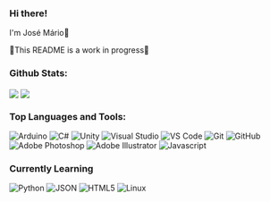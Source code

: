 ### Hi there!
I'm José Mário👋

🚧This README is a work in progress🚧
<!--
**MF853/MF853** is a ✨ _special_ ✨ repository because its `README.md` (this file) appears on your GitHub profile.

Here are some ideas to get you started:

- 🔭 I’m currently working on ...
- 🌱 I’m currently learning Python and React Native
- 👯 I’m looking to collaborate on ...
- 🤔 I’m looking for help with ...
- 💬 Ask me about ...
- 📫 How to reach me: ...
- 😄 Pronouns: ...
- ⚡ Fun fact: ...
-->
### Github Stats:

<img align="center" src="https://github-readme-stats.vercel.app/api?username=MF853&count_private=true&show_icons=true&include_all_commits=true&theme=tokyonight" />

<img align="center" src="https://github-readme-stats.vercel.app/api/top-langs/?username=MF853&theme=tokyonight" />

<!---
<img align="center" src="https://github-readme-streak-stats.herokuapp.com/?user=MF853&theme=tokyonight" alt="MF853" />

### Trophies:

<img src="https://github-profile-trophy.vercel.app/?username=MF853&theme=tokyonight" alt="MF853" />
--->

### Top Languages and Tools:
![Arduino](https://img.shields.io/badge/Arduino-00979D?style=for-the-badge&logo=arduino&logoColor=white)
![C#](https://img.shields.io/badge/C%23-239120?style=for-the-badge&logo=c-sharp&logoColor=white)
![Unity](https://img.shields.io/badge/Unity-000000?style=for-the-badge&logo=unity&logoColor=white)
![Visual Studio](https://img.shields.io/badge/Visual%20Studio-5C2D91?style=for-the-badge&logo=visual-studio&logoColor=white)
![VS Code](https://img.shields.io/badge/VS%20Code-007acc?style=for-the-badge&logo=visual-studio-code&logoColor=white)
![Git](https://img.shields.io/badge/Git-f05032?style=for-the-badge&logo=git&logoColor=white)
![GitHub](https://img.shields.io/badge/GitHub-181717?style=for-the-badge&logo=github&logoColor=white)
![Adobe Photoshop](https://img.shields.io/badge/Adobe%20Photoshop-31A8FF?style=for-the-badge&logo=adobe-photoshop&logoColor=white)
![Adobe Illustrator](https://img.shields.io/badge/Adobe%20Illustrator-FF9A00?style=for-the-badge&logo=adobe-illustrator&logoColor=white)
![Javascript](https://img.shields.io/badge/Javascript-f7df1e?style=for-the-badge&logo=javascript&logoColor=white)

### Currently Learning
![Python](https://img.shields.io/badge/Python-3776ab?style=for-the-badge&logo=python&logoColor=white)
![JSON](https://img.shields.io/badge/JSON-000000?style=for-the-badge&logo=json&logoColor=white)
![HTML5](https://img.shields.io/badge/HTML5-E34F26?style=for-the-badge&logo=html5&logoColor=white)
![Linux](https://img.shields.io/badge/linux-FCC624?style=for-the-badge&logo=linux&logoColor=white)
